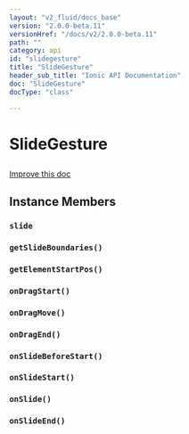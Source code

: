 ```yaml
---
layout: "v2_fluid/docs_base"
version: "2.0.0-beta.11"
versionHref: "/docs/v2/2.0.0-beta.11"
path: ""
category: api
id: "slidegesture"
title: "SlideGesture"
header_sub_title: "Ionic API Documentation"
doc: "SlideGesture"
docType: "class"

---
```










<h1 class="api-title">
<a class="anchor" name="slide-gesture" href="#slide-gesture"></a>

SlideGesture





</h1>

<a class="improve-v2-docs" href="http://github.com/driftyco/ionic/edit/master//src/gestures/slide-gesture.ts#L2">
Improve this doc
</a>










<!-- @usage tag -->


<!-- @property tags -->



<!-- instance methods on the class -->

<h2><a class="anchor" name="instance-members" href="#instance-members"></a>Instance Members</h2>

<div id="slide"></div>

<h3>
<a class="anchor" name="slide" href="#slide"></a>
<code>slide</code>
  

</h3>












<div id="getSlideBoundaries"></div>

<h3>
<a class="anchor" name="getSlideBoundaries" href="#getSlideBoundaries"></a>
<code>getSlideBoundaries()</code>
  

</h3>












<div id="getElementStartPos"></div>

<h3>
<a class="anchor" name="getElementStartPos" href="#getElementStartPos"></a>
<code>getElementStartPos()</code>
  

</h3>












<div id="onDragStart"></div>

<h3>
<a class="anchor" name="onDragStart" href="#onDragStart"></a>
<code>onDragStart()</code>
  

</h3>












<div id="onDragMove"></div>

<h3>
<a class="anchor" name="onDragMove" href="#onDragMove"></a>
<code>onDragMove()</code>
  

</h3>












<div id="onDragEnd"></div>

<h3>
<a class="anchor" name="onDragEnd" href="#onDragEnd"></a>
<code>onDragEnd()</code>
  

</h3>












<div id="onSlideBeforeStart"></div>

<h3>
<a class="anchor" name="onSlideBeforeStart" href="#onSlideBeforeStart"></a>
<code>onSlideBeforeStart()</code>
  

</h3>












<div id="onSlideStart"></div>

<h3>
<a class="anchor" name="onSlideStart" href="#onSlideStart"></a>
<code>onSlideStart()</code>
  

</h3>












<div id="onSlide"></div>

<h3>
<a class="anchor" name="onSlide" href="#onSlide"></a>
<code>onSlide()</code>
  

</h3>












<div id="onSlideEnd"></div>

<h3>
<a class="anchor" name="onSlideEnd" href="#onSlideEnd"></a>
<code>onSlideEnd()</code>
  

</h3>















<!-- related link --><!-- end content block -->


<!-- end body block -->

